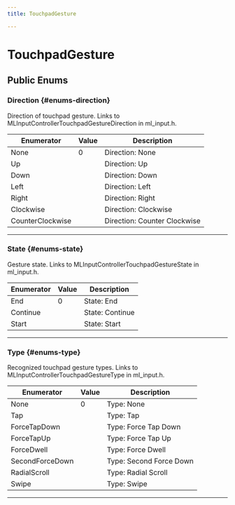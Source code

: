 ```yaml
---
title: TouchpadGesture

---
```


# TouchpadGesture










## Public Enums

### Direction {#enums-direction}

Direction of touchpad gesture. Links to MLInputControllerTouchpadGestureDirection in ml&#95;input.h. 

| Enumerator | Value | Description |
| ---------- | ----- | ----------- |
| None | 0| Direction: None   |
| Up | | Direction: Up   |
| Down | | Direction: Down   |
| Left | | Direction: Left   |
| Right | | Direction: Right   |
| Clockwise | | Direction: Clockwise   |
| CounterClockwise | | Direction: Counter Clockwise   |








-----------

### State {#enums-state}

Gesture state. Links to MLInputControllerTouchpadGestureState in ml&#95;input.h. 

| Enumerator | Value | Description |
| ---------- | ----- | ----------- |
| End | 0| State: End   |
| Continue | | State: Continue   |
| Start | | State: Start   |








-----------

### Type {#enums-type}

Recognized touchpad gesture types. Links to MLInputControllerTouchpadGestureType in ml&#95;input.h. 

| Enumerator | Value | Description |
| ---------- | ----- | ----------- |
| None | 0| Type: None   |
| Tap | | Type: Tap   |
| ForceTapDown | | Type: Force Tap Down   |
| ForceTapUp | | Type: Force Tap Up   |
| ForceDwell | | Type: Force Dwell   |
| SecondForceDown | | Type: Second Force Down   |
| RadialScroll | | Type: Radial Scroll   |
| Swipe | | Type: Swipe   |








-----------

